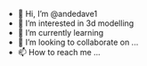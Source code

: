 - 👋 Hi, I’m @andedave1
- 👀 I’m interested in 3d modelling
- 🌱 I’m currently learning 
- 💞️ I’m looking to collaborate on ...
- 📫 How to reach me ...

<!---
andedave1/andedave1 is a ✨ special ✨ repository because its `README.md` (this file) appears on your GitHub profile.
You can click the Preview link to take a look at your changes.
--->
